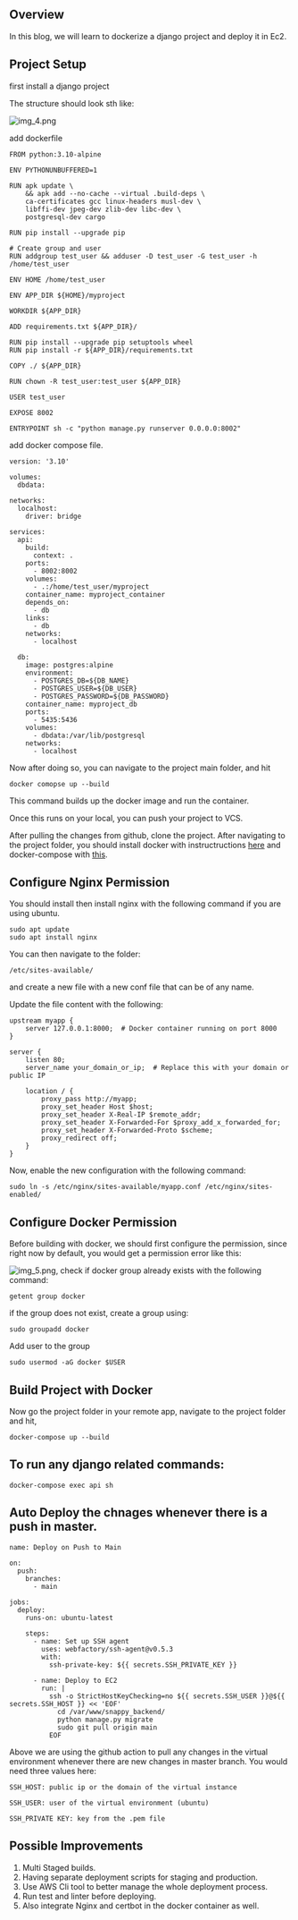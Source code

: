 ## Overview
In this blog, we will learn to dockerize a django project and deploy it in Ec2.

## Project Setup
first install a django project

The structure should look sth like:

![img_4.png](img_4.png)

add dockerfile

```
FROM python:3.10-alpine

ENV PYTHONUNBUFFERED=1

RUN apk update \
    && apk add --no-cache --virtual .build-deps \
    ca-certificates gcc linux-headers musl-dev \
    libffi-dev jpeg-dev zlib-dev libc-dev \
    postgresql-dev cargo

RUN pip install --upgrade pip

# Create group and user
RUN addgroup test_user && adduser -D test_user -G test_user -h /home/test_user

ENV HOME /home/test_user

ENV APP_DIR ${HOME}/myproject

WORKDIR ${APP_DIR}

ADD requirements.txt ${APP_DIR}/

RUN pip install --upgrade pip setuptools wheel
RUN pip install -r ${APP_DIR}/requirements.txt

COPY ./ ${APP_DIR}

RUN chown -R test_user:test_user ${APP_DIR}

USER test_user

EXPOSE 8002

ENTRYPOINT sh -c "python manage.py runserver 0.0.0.0:8002"

```

add docker compose file.

```
version: '3.10'

volumes:
  dbdata:

networks:
  localhost:
    driver: bridge

services:
  api:
    build:
      context: .
    ports:
      - 8002:8002
    volumes:
      - .:/home/test_user/myproject
    container_name: myproject_container
    depends_on:
      - db
    links:
      - db
    networks:
      - localhost

  db:
    image: postgres:alpine
    environment:
      - POSTGRES_DB=${DB_NAME}
      - POSTGRES_USER=${DB_USER}
      - POSTGRES_PASSWORD=${DB_PASSWORD}
    container_name: myproject_db
    ports:
      - 5435:5436
    volumes:
      - dbdata:/var/lib/postgresql
    networks:
      - localhost

```

Now after doing so, you can navigate to the project main folder, and hit 

```docker comopse up --build```

This command builds up the docker image and run the container.

Once this runs on your local, you can push your project to VCS.

After pulling the changes from github, clone the project.
After navigating to the project folder, you should install docker with instructructions [here](https://docs.docker.com/engine/install/) and docker-compose with [this](https://docs.docker.com/compose/install/).

## Configure Nginx Permission
You should install then install nginx with the following command if you are using ubuntu.
```
sudo apt update
sudo apt install nginx
```

You can then navigate to the folder: 

`/etc/sites-available/`

and create a new file with a new conf file that can be of any name.

Update the file content with the following:

```
upstream myapp {
    server 127.0.0.1:8000;  # Docker container running on port 8000
}

server {
    listen 80;
    server_name your_domain_or_ip;  # Replace this with your domain or public IP

    location / {
        proxy_pass http://myapp;
        proxy_set_header Host $host;
        proxy_set_header X-Real-IP $remote_addr;
        proxy_set_header X-Forwarded-For $proxy_add_x_forwarded_for;
        proxy_set_header X-Forwarded-Proto $scheme;
        proxy_redirect off;
    }
}
```
Now, enable the new configuration with the following command:

`sudo ln -s /etc/nginx/sites-available/myapp.conf /etc/nginx/sites-enabled/`

## Configure Docker Permission
Before building with docker, we should first configure the permission, since right now by default, you would
get a permission error like this:

![img_5.png](img_5.png),
check if docker group already exists with the following command:

`getent group docker`

if the group does not exist, create a group using:

`sudo groupadd docker`

Add user to the group

`sudo usermod -aG docker $USER`

## Build Project with Docker
Now go the project folder in your remote app, navigate to the project folder and hit,

`docker-compose up --build`

## To run any django related commands:
`docker-compose exec api sh`

## Auto Deploy the chnages whenever there is a push in master.

```
name: Deploy on Push to Main

on:
  push:
    branches:
      - main

jobs:
  deploy:
    runs-on: ubuntu-latest

    steps:
      - name: Set up SSH agent
        uses: webfactory/ssh-agent@v0.5.3
        with:
          ssh-private-key: ${{ secrets.SSH_PRIVATE_KEY }}

      - name: Deploy to EC2
        run: |
          ssh -o StrictHostKeyChecking=no ${{ secrets.SSH_USER }}@${{ secrets.SSH_HOST }} << 'EOF'
            cd /var/www/snappy_backend/
            python manage.py migrate
            sudo git pull origin main
          EOF

```

Above we are using the github action to pull any changes in the virtual environment whenever there are new 
changes in master branch.
You would need three values here:

`SSH_HOST: public ip or the domain of the virtual instance`

`SSH_USER: user of the virtual environment (ubuntu)`

`SSH_PRIVATE KEY: key from the .pem file`


## Possible Improvements

1) Multi Staged builds.
2) Having separate deployment scripts for staging and production.
3) Use AWS Cli tool to better manage the whole deployment process.
4) Run test and linter before deploying.
5) Also integrate Nginx and certbot in the docker container as well.

